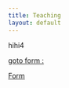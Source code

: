 ```yaml
---
title: Teaching
layout: default
---
```

hihi4

<a href="https://youtube.com/ns">

goto form :

<a href="/blackbox.github.io/form">Form</a>